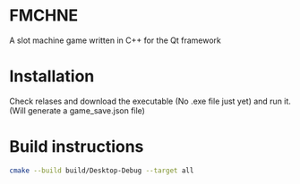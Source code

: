 # FMCHNE
A slot machine game written in C++ for the Qt framework

# Installation
Check relases and download the executable (No .exe file just yet) and run it. (Will generate a game_save.json file)

# Build instructions
```bash
cmake --build build/Desktop-Debug --target all
```
